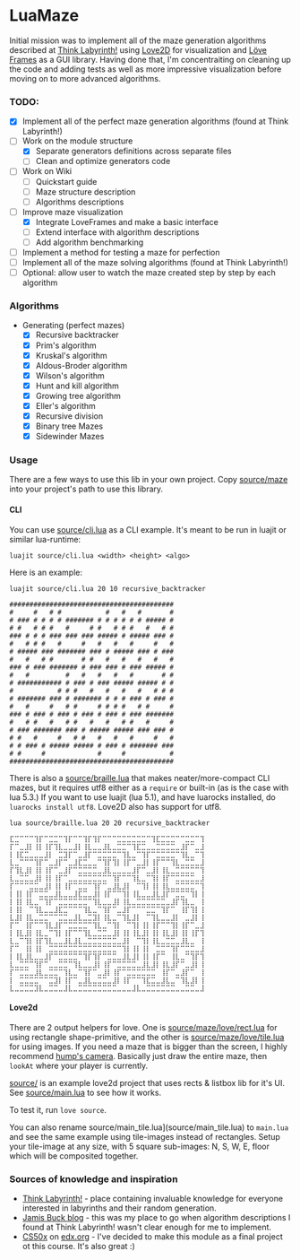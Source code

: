 LuaMaze
=======

Initial mission was to implement all of the maze generation algorithms described at [Think Labyrinth!](http://www.astrolog.org/labyrnth/algrithm.htm) using [Love2D](http://love2d.org/) for visualization and [Löve Frames](http://nikolairesokav.com/projects/loveframes) as a GUI library.
Having done that, I'm concentraiting on cleaning up the code and adding tests as well as more impressive visualization before moving on to more advanced algorithms.

### TODO:

* [x] Implement all of the perfect maze generation algorithms (found at Think Labyrinth!)
* [ ] Work on the module structure
  * [x] Separate generators definitions across separate files
  * [ ] Clean and optimize generators code
* [ ] Work on Wiki
  * [ ] Quickstart guide
  * [ ] Maze structure description
  * [ ] Algorithms descriptions
* [ ] Improve maze visualization
  * [x] Integrate LoveFrames and make a basic interface
  * [ ] Extend interface with algorithm descriptions
  * [ ] Add algorithm benchmarking
* [ ] Implement a method for testing a maze for perfection
* [ ] Implement all of the maze solving algorithms (found at Think Labyrinth!)
* [ ] Optional: allow user to watch the maze created step by step by each algorithm

### Algorithms

* Generating (perfect mazes)
  * [x] Recursive backtracker 
  * [x] Prim's algorithm
  * [x] Kruskal's algorithm
  * [x] Aldous-Broder algorithm
  * [x] Wilson's algorithm
  * [x] Hunt and kill algorithm
  * [x] Growing tree algorithm
  * [x] Eller's algorithm
  * [x] Recursive division
  * [x] Binary tree Mazes
  * [x] Sidewinder Mazes

### Usage

There are a few ways to use this lib in your own project. Copy [source/maze](source/maze) into your project's path to use this library.

#### CLI

You can use [source/cli.lua](source/cli.lua) as a CLI example. It's meant to be run in luajit or similar lua-runtime:

```
luajit source/cli.lua <width> <height> <algo>
```

Here is an example:

```
luajit source/cli.lua 20 10 recursive_backtracker

#########################################
#     #   # #           #   #   #       #
# ### # # # # ####### # # # # # # ##### #
# #   # # #   #     # #   # # #   #   # #
### # # # ### ### ### ##### # ##### ### #
#   # # #   #     #   #   #   #     #   #
# ##### ### ####### ### # ##### ### # ###
#   #   # #       # #   #   #   #   #   #
### # ### ####### # ### ### # ### ##### #
#   #         #   #   #   #   #       # #
# ########### # ### # ### ##### ##### # #
#           # # #   #   #   #   #   # # #
# ####### ### # ####### # # # ### # ### #
#   #     #   # #     # # # #   # #     #
### # ### # ### # ### # ### # ### #######
#   # #   #   # #   #   #   # #   #     #
# ### ####### ### # ##### ##### ### ### #
# #   #     #   # #   #   #   #     #   #
# # ### # ##### ##### # ### # ####### ###
# #     #             #     #           #
#########################################
```

There is also a [source/braille.lua](source/braille.lua) that makes neater/more-compact CLI mazes, but it requires utf8 either as a `require` or built-in (as is the case with lua 5.3.) If you want to use luajit (lua 5.1), and have luarocks installed, do `luarocks install utf8`. Love2D also has support for utf8.

```
lua source/braille.lua 20 20 recursive_backtracker

⣏⣉⠉⠉⠉⢹⡏⠉⣉⣉⠉⢹⡏⠉⠉⢹⡏⢹⡏⠉⠉⠉⣉⣉⣉⣉⣉⣉⠉⢹⣏⣉⣉⣉⠉⠉⣉⣉⠉⢹
⡏⠉⣀⣸⡇⢸⡇⢸⡏⢹⣇⣀⣀⣸⡇⢸⣇⣀⣀⣸⣇⣀⣉⣉⠉⢹⣏⣉⣀⣀⣉⣉⣉⣉⣀⣸⡏⠉⣀⣸
⡇⢸⣏⣉⣀⣀⣀⣸⡇⠀⣉⣹⡏⠉⣀⣸⡏⠉⣉⣉⣉⣉⠉⢹⣇⣀⠉⢹⡏⠉⣉⣉⣉⣉⠉⢹⣇⣀⠉⢹
⣇⣀⠉⠉⠉⢹⡏⠉⣀⣸⡏⠉⣀⣸⣏⣉⣀⣀⠉⢹⡏⢹⡇⢸⡏⠉⣀⣸⡇⢸⡏⠉⠉⢹⣇⣀⣉⣉⣀⣸
⡏⢹⣇⣸⡇⢸⡇⢸⡏⠉⣀⣸⡏⠉⣉⣉⣉⣉⣀⣸⣇⣀⣀⣀⣀⣸⡏⠉⣀⣸⡇⢸⣇⣀⣉⣉⣉⣉⠉⢹
⣇⣀⣉⣉⣀⣸⡇⢸⡇⢸⡏⠉⣀⣀⣉⣉⣉⣉⣉⣉⠉⢹⡏⠉⠉⢹⣇⣀⠉⢹⡇⢸⡏⠉⣉⣉⣉⣉⣀⣸
⡏⠉⠉⠉⣉⣉⣀⣸⡇⢸⡇⢸⡏⠉⣉⣉⠉⢹⡏⠉⣀⣸⣇⣸⡇⠀⠉⢹⡇⢸⡇⢸⣇⣀⣉⣉⣉⣉⠉⢹
⡇⢸⡇⢸⡏⠉⣉⣉⣀⣸⣇⣀⣀⣸⣏⣉⣀⣸⡇⢸⡏⠉⠉⢹⡇⢸⣇⣀⣀⣸⣇⣸⡏⠉⣉⣉⠉⢹⡇⢸
⡇⢸⡇⢸⣇⣀⠉⢹⡏⠉⣉⣉⣉⣉⣉⣉⠉⢹⣇⣀⣀⣸⡇⢸⣇⣀⣉⣉⣉⣉⣉⣉⣀⣸⡏⢹⣇⣀⠀⢸
⡇⢸⡇⠀⠉⢹⣇⣀⣀⣸⣏⣉⠉⠉⠉⢹⣇⣀⠉⢹⡏⠉⣀⣸⡏⠉⠉⠉⣉⣉⠉⢹⡏⠉⠀⢸⡏⢹⡇⢸
⣇⣸⡇⢸⣇⣀⣉⣉⠉⠉⣉⣉⣀⣸⣇⣀⣉⣹⡇⢸⣇⣀⠉⢹⣇⣸⡇⠀⠉⢹⣇⣀⣀⣸⡇⠀⣀⣸⡇⢸
⡏⠉⠀⢸⡏⠉⠉⢹⣇⣸⡏⠉⣉⣉⣉⣉⠉⢹⣇⣀⠉⢹⡇⠀⠉⢹⡇⢸⡇⢸⡏⠉⠉⢹⡇⢸⡏⠉⣀⣸
⡇⢸⣇⣸⡇⢸⣇⣀⠉⢹⡇⢸⡏⠉⠉⢹⣇⣀⣉⣉⣀⣸⡇⢸⡇⢸⣇⣸⡇⢸⡇⢸⣇⣸⡇⢸⡇⢸⡏⢹
⣇⣀⠉⢹⡇⢸⡏⢹⣇⣀⣀⣸⣇⣸⣇⣀⣉⣉⣉⣉⣉⣉⣀⣸⡇⠀⠉⢹⡇⢸⣇⣀⣉⣉⣀⣸⣇⣀⠀⢸
⡏⠉⠀⢸⡇⢸⡇⠀⣉⣉⣉⣉⣉⣉⣉⣉⣉⣉⣉⣉⣉⣉⠉⢹⡇⢸⡇⢸⡇⠀⣉⣉⠉⢹⡏⠉⣉⣉⣀⣸
⡇⢸⣇⣸⣇⣀⣀⣸⡏⠉⣉⣉⣉⣉⠉⢹⡏⢹⡏⠉⣉⣉⣀⣸⣇⣸⡇⢸⡇⢸⡏⠉⠀⢸⣇⣀⠉⢹⡏⢹
⣇⣀⣉⣉⠉⢹⡏⠉⣀⣀⣉⣉⠉⢹⣇⣀⣀⣸⡇⢸⡏⠉⣉⣉⣉⣉⣀⣸⣇⣸⡇⢸⣇⣸⡏⠉⣀⣸⡇⢸
⡏⠉⣉⣉⣀⣸⣇⣀⣉⣉⠉⢹⣇⣀⠉⢹⡏⠉⣀⣸⡇⢸⡏⠉⣉⣉⣉⣉⣉⣉⠀⢸⡏⠉⣀⣸⡏⠉⠀⢸
⡇⠀⣉⣉⣉⣉⠉⠉⣉⣹⡇⢸⡏⠉⣀⣸⣇⣀⣉⣉⣀⣸⡇⢸⡏⠉⠉⢹⣏⣉⣀⣸⣇⣀⠉⢹⣇⣸⡇⢸
⣇⣀⣉⣉⣉⣹⣇⣀⣉⣉⣀⣸⣇⣀⣉⣉⣉⣉⣉⣉⣉⣉⣀⣀⣀⣸⣇⣀⣉⣉⣉⣉⣉⣉⣀⣀⣉⣉⣀⣸
```

#### Love2d

There are 2 output helpers for love. One is [source/maze/love/rect.lua](source/maze/love/rect.lua) for using rectangle shape-primitive, and the other is [source/maze/love/tile.lua](source/maze/love/tile.lua) for using images. If you need a maze that is bigger than the screen, I highly recommend [hump's camera](https://hump.readthedocs.io/en/latest/camera.html). Basically just draw the entire maze, then `lookAt` where your player is currently.

[source/](source) is an example love2d project that uses rects & listbox lib for it's UI. See [source/main.lua](source/main.lua) to see how it works.

To test it, run `love source`.

You can also rename source/main_tile.lua](source/main_tile.lua) to `main.lua` and see the same example using tile-images instead of rectangles. Setup your tile-image at any size, with 5 square sub-images: N, S, W, E, floor which will be composited together.

### Sources of knowledge and inspiration

* [Think Labyrinth!](http://www.astrolog.org/labyrnth/algrithm.htm) - place containing invaluable knowledge for everyone interested in labyrinths and their random generation.
* [Jamis Buck blog](http://weblog.jamisbuck.org/2011/2/7/maze-generation-algorithm-recap) - this was my place to go when algorithm descriptions I found at Think Labyrinth! wasn't clear enough for me to implement.
* [CS50x](https://www.edx.org/node/1022) on [edx.org](https://www.edx.org) - I've decided to make this module as a final project ot this course. It's also great :)
